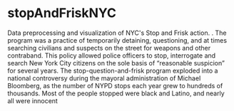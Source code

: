 # stopAndFriskNYC
Data preprocessing and visualization of NYC's Stop and Frisk action. . The program was a practice of temporarily detaining, questioning, and at times searching civilians and suspects on the street for weapons and other contraband. This policy allowed police officers to stop, interrogate and search New York City citizens on the sole basis of “reasonable suspicion” for several years.  The stop-question-and-frisk program exploded into a national controversy during the mayoral administration of Michael Bloomberg, as the number of NYPD stops each year grew to hundreds of thousands. Most of the people stopped were black and Latino, and nearly all were innocent
